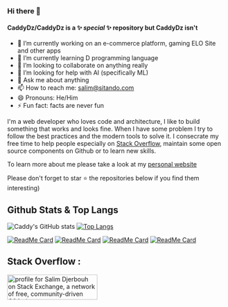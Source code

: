 ### Hi there 👋

#### **CaddyDz/CaddyDz** is a ✨ _special_ ✨ repository but CaddyDz isn't

- 🔭 I’m currently working on an e-commerce platform, gaming ELO Site and other apps
- 🌱 I’m currently learning D programming language
- 👯 I’m looking to collaborate on anything really
- 🤔 I’m looking for help with AI (specifically ML)
- 💬 Ask me about anything
- 📫 How to reach me: salim@sitando.com
- 😄 Pronouns: He/Him
- ⚡ Fun fact: facts are never fun

I'm a web developer who loves code and architecture, I like to build something that works and looks fine.
        When I have some problem I try to follow the best practices and the modern tools to solve it. I consecrate my free time to help people especially on
        <a
          href="https://stackoverflow.com/users/5581565/salim-djerbouh?tab=profile"
          target="blank"
          class="b-link"
        >Stack Overflow</a>, maintain some open source components on Github or to learn new skills.


To learn more about me please take a look at my [personal website](https://salimdj.me)

Please don't forget to star ⭐  the repositories below if you find them interesting)

## Github Stats & Top Langs

![Caddy's GitHub stats](https://github-readme-stats.vercel.app/api?username=CaddyDz&show_icons=true&theme=shades-of-purple&count_private=true)
[![Top Langs](https://github-readme-stats.vercel.app/api/top-langs/?username=CaddyDz&hide=html,css&layout=compact&theme=shades-of-purple)](https://github.com/CaddyDz/CaddyDz)

[![ReadMe Card](https://github-readme-stats.vercel.app/api/pin/?username=CaddyDz&repo=EnglishWorlds&theme=shades-of-purple)](https://github.com/CaddyDz/github-readme-stats)
[![ReadMe Card](https://github-readme-stats.vercel.app/api/pin/?username=CaddyDz&repo=dotfiles&theme=shades-of-purple)](https://github.com/CaddyDz/github-readme-stats)
[![ReadMe Card](https://github-readme-stats.vercel.app/api/pin/?username=CaddyDz&repo=ml&theme=shades-of-purple)](https://github.com/CaddyDz/github-readme-stats)
[![ReadMe Card](https://github-readme-stats.vercel.app/api/pin/?username=CaddyDz&repo=Turbo&theme=shades-of-purple)](https://github.com/CaddyDz/github-readme-stats)


## Stack Overflow :

<a href="https://stackexchange.com/users/7327579"><img src="https://stackexchange.com/users/flair/7327579.png" width="208" height="58" alt="profile for Salim Djerbouh on Stack Exchange, a network of free, community-driven Q&amp;A sites" title="profile for Salim Djerbouh on Stack Exchange, a network of free, community-driven Q&amp;A sites"></a>
